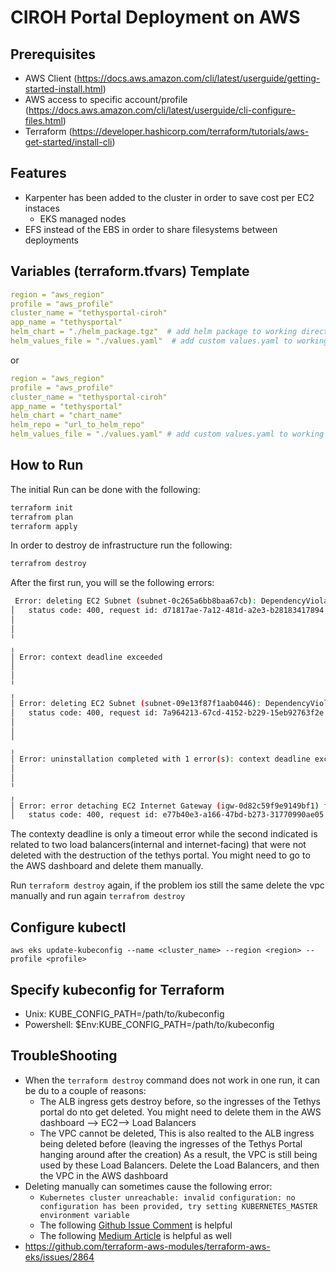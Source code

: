 # CIROH Portal Deployment on AWS

## Prerequisites

- AWS Client (https://docs.aws.amazon.com/cli/latest/userguide/getting-started-install.html)
- AWS access to specific account/profile (https://docs.aws.amazon.com/cli/latest/userguide/cli-configure-files.html)
- Terraform (https://developer.hashicorp.com/terraform/tutorials/aws-get-started/install-cli)

## Features

* Karpenter has been added to the cluster in order to save cost per EC2 instaces
  * EKS managed nodes
* EFS instead of the EBS in order to share filesystems between deployments

## Variables (terraform.tfvars) Template

```yaml
region = "aws_region"
profile = "aws_profile"
cluster_name = "tethysportal-ciroh"
app_name = "tethysportal"
helm_chart = "./helm_package.tgz"  # add helm package to working directory
helm_values_file = "./values.yaml"  # add custom values.yaml to working directory
```

or

```yaml
region = "aws_region"
profile = "aws_profile"
cluster_name = "tethysportal-ciroh"
app_name = "tethysportal"
helm_chart = "chart_name"
helm_repo = "url_to_helm_repo"
helm_values_file = "./values.yaml" # add custom values.yaml to working directory
```

## How to Run

The initial Run can be done with the following:

```bash
terraform init
terrafrom plan
terraform apply
```

In order to destroy de infrastructure run the following:

```bash
terrafrom destroy
```

After the first run, you will se the following errors:

```bash
 Error: deleting EC2 Subnet (subnet-0c265a6bb8baa67cb): DependencyViolation: The subnet 'subnet-0c265a6bb8baa67cb' has dependencies and cannot be deleted.
│ 	status code: 400, request id: d71817ae-7a12-481d-a2e3-b28183417894
│
│
╵
╷
│ Error: context deadline exceeded
│
│
╵
╷
│ Error: deleting EC2 Subnet (subnet-09e13f87f1aab0446): DependencyViolation: The subnet 'subnet-09e13f87f1aab0446' has dependencies and cannot be deleted.
│ 	status code: 400, request id: 7a964213-67cd-4152-b229-15eb92763f2e
│
│
╵
╷
│ Error: uninstallation completed with 1 error(s): context deadline exceeded
│
│
╵
╷
│ Error: error detaching EC2 Internet Gateway (igw-0d82c59f9e9149bf1) from VPC (vpc-0799c7288fb67d02c): DependencyViolation: Network vpc-0799c7288fb67d02c has some mapped public address(es). Please unmap those public address(es) before detaching the gateway.
│ 	status code: 400, request id: e77b40e3-a166-47bd-b273-31770990ae05

```

The contexty deadline is only a timeout error while the second indicated is related to two load balancers(internal and internet-facing) that were not deleted with the destruction of the tethys portal. You might need to go to the AWS dashboard and delete them manually.

Run `terraform destroy` again, if the problem ios still the same delete the vpc manually and run again `terrafrom destroy`

## Configure kubectl

`aws eks update-kubeconfig --name <cluster_name> --region <region> --profile <profile>`

## Specify kubeconfig for Terraform

- Unix: KUBE_CONFIG_PATH=/path/to/kubeconfig
- Powershell: $Env:KUBE_CONFIG_PATH=/path/to/kubeconfig

## TroubleShooting

- When the `terraform destroy` command does not work in one run, it can be du to a couple of reasons:
  - The ALB ingress gets destroy before, so the ingresses of the Tethys portal do nto get deleted. You might need to delete them in the AWS dashboard --> EC2--> Load Balancers
  - The VPC cannot be deleted, This is also realted to the ALB ingress being deleted before (leaving the ingresses of the Tethys Portal hanging around after the creation) As a result, the VPC is still being used by these Load Balancers. Delete the Load Balancers, and then the VPC in the AWS dashboard
- Deleting manually can sometimes cause the following error:
  - `Kubernetes cluster unreachable: invalid configuration: no configuration has been provided, try setting KUBERNETES_MASTER environment variable`
  - The following [Github Issue Comment](https://github.com/terraform-aws-modules/terraform-aws-eks/issues/1234#issuecomment-894998800) is helpful
  - The following [Medium Article](https://itnext.io/terraform-dont-use-kubernetes-provider-with-your-cluster-resource-d8ec5319d14a) is helpful as well
- https://github.com/terraform-aws-modules/terraform-aws-eks/issues/2864
